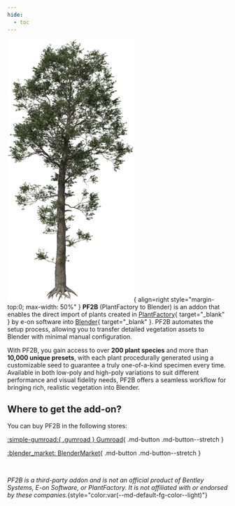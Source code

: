 ```yaml
---
hide:
  - toc
---
```

![Preferences - General](images/plants/Quercus_robur_forest_HD_[Spindle_1_summer_mat_75].webp){ align=right style="margin-top:0; max-width: 50%" }
**PF2B** (PlantFactory to Blender) is an addon that enables the direct import of plants created in [PlantFactory](https://www.bentley.com/software/e-on-software-free-downloads/){ target="_blank" } by e-on software into [Blender](https://www.blender.org/){ target="_blank" }. PF2B automates the setup process, allowing you to transfer detailed vegetation assets to Blender with minimal manual configuration.

With PF2B, you gain access to over **200 plant species** and more than **10,000 unique presets**, with each plant procedurally generated using a customizable seed to guarantee a truly one-of-a-kind specimen every time. Available in both low-poly and high-poly variations to suit different performance and visual fidelity needs, PF2B offers a seamless workflow for bringing rich, realistic vegetation into Blender.




## Where to get the add-on?

You can buy PF2B in the following stores:

<div class="grid" markdown>

[:simple-gumroad:{ .gumroad } Gumroad](https://roberd.gumroad.com/l/PF2B){ .md-button .md-button--stretch }

[:blender_market: BlenderMarket](https://blendermarket.com/creators/roberd){ .md-button .md-button--stretch }

</div>

<br>

*PF2B is a third-party addon and is not an official product of Bentley Systems, E-on Software, or PlantFactory. It is not affiliated with or endorsed by these companies.*{style="color:var(--md-default-fg-color--light)"}